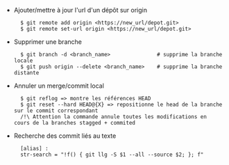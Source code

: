 * Ajouter/mettre à jour l'url d'un dépôt sur origin

        $ git remote add origin <https://new_url/depot.git>
        $ git remote set-url origin <https://new_url/depot.git>

* Supprimer une branche

        $ git branch -d <branch_name>               # supprime la branche locale
        $ git push origin --delete <branch_name>    # supprime la branche distante

* Annuler un merge/commit local

        $ git reflog => montre les références HEAD
        $ git reset --hard HEAD@{X} => repositionne le head de la branche sur le commit correspondant  
        /!\ Attention la commande annule toutes les modifications en cours de la branches stagged + commited

* Recherche des commit liés au texte

        [alias] :
        str-search = "!f() { git llg -S $1 --all --source $2; }; f"
